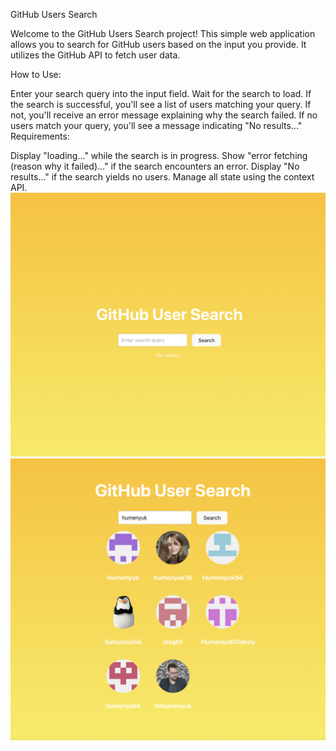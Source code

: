 GitHub Users Search

Welcome to the GitHub Users Search project! This simple web application allows you to search for GitHub users based on the input you provide. It utilizes the GitHub API to fetch user data.

How to Use:

Enter your search query into the input field.
Wait for the search to load. If the search is successful, you'll see a list of users matching your query. If not, you'll receive an error message explaining why the search failed.
If no users match your query, you'll see a message indicating "No results..."
Requirements:

Display "loading..." while the search is in progress.
Show "error fetching (reason why it failed)..." if the search encounters an error.
Display "No results..." if the search yields no users.
Manage all state using the context API.
![GitHub Users Search](https://github.com/humenyuk16/GitHub-Search/blob/main/project_img/githubSearch1.png?raw=true)
![GitHub Users Search](https://github.com/humenyuk16/GitHub-Search/blob/main/project_img/githubSearch2.png?raw=true)
